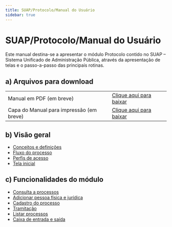 ```yaml
---
title: SUAP/Protocolo/Manual do Usuário
sidebar: true
---
```


# SUAP/Protocolo/Manual do Usuário

Este manual destina-se a apresentar o módulo Protocolo contido no SUAP – Sistema Unificado de Administração Pública, através da apresentação de telas e o passo-a-passo das principais rotinas.

## a) Arquivos para download
|               |             |
| :-------------| :-----------|
|Manual em PDF (em breve)|[Clique aqui para baixar]()|
|Capa do Manual para impressão (em breve)|[Clique aqui para baixar]()|

## b) Visão geral
* [Conceitos e definições](/rotas/suap/models/protocolo_manual_do_usuario_conceitos_e_definicoes.html)
* [Fluxo do processo](/rotas/suap/models/protocolo_manual_do_usuario_fluxo_do_processo.html)
* [Perfis de acesso](/rotas/suap/models/protocolo_manual_do_usuario_perfis_de_acesso.html)
* [Tela inicial](/rotas/suap/models/tela_inicial.html)

## c) Funcionalidades do módulo
* [Consulta a processos](/rotas/suap/models/protocolo_manual_do_usuario_consulta_a_processos.html)
* [Adicionar pessoa física e jurídica](/rotas/suap/models/protocolo_manual_do_usuario_adicionar_pessoa_fisica_e_juridica.html)
* [Cadastro do processo](/rotas/suap/models/protocolo_manual_do_usuario_cadastro_do_processo.html)
* [Tramitação](/rotas/suap/models/protocolo_manual_do_usuario_tramitacao.html)
* [Listar processos](/rotas/suap/models/protocolo_manual_do_usuario_listar_processos.html)
* [Caixa de entrada e saída](/rotas/suap/models/protocolo_manual_do_usuario_caixa_de_entrada_e_saida.html)